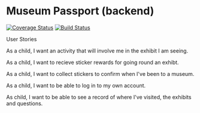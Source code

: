 Museum Passport (backend)
==========================
[![Coverage Status](https://coveralls.io/repos/github/innlouvate/backend_museum_passport/badge.svg?branch=auto-testing)](https://coveralls.io/github/innlouvate/backend_museum_passport?branch=auto-testing)
[![Build Status](https://travis-ci.org/innlouvate/backend_museum_passport.svg?branch=master)](https://travis-ci.org/innlouvate/backend_museum_passport)


User Stories

As a child,
I want an activity that will involve me in the exhibit I am seeing.

As a child,
I want to recieve sticker rewards for going round an exhibt.

As a child,
I want to collect stickers to confirm when I've been to a museum.

As a child,
I want to be able to log in to my own account.

As child,
I want to be able to see a record of where I've visited, the exhibits and questions.
